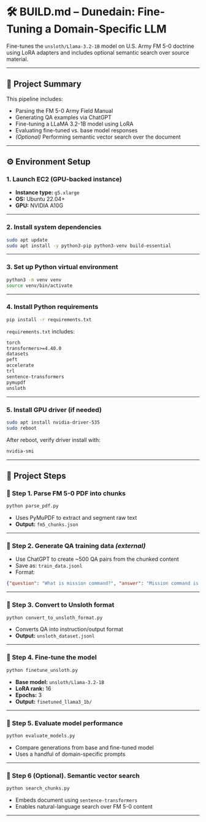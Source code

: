 # 🛠️ BUILD.md – Dunedain: Fine-Tuning a Domain-Specific LLM

Fine-tunes the `unsloth/Llama-3.2-1B` model on U.S. Army FM 5-0 doctrine using LoRA adapters and includes optional semantic search over source material.

---

## 📌 Project Summary

This pipeline includes:

- Parsing the FM 5-0 Army Field Manual  
- Generating QA examples via ChatGPT  
- Fine-tuning a LLaMA 3.2-1B model using LoRA  
- Evaluating fine-tuned vs. base model responses  
- *(Optional)* Performing semantic vector search over the document

---

## ⚙️ Environment Setup

### 1. Launch EC2 (GPU-backed instance)

- **Instance type:** `g5.xlarge`  
- **OS:** Ubuntu 22.04+  
- **GPU:** NVIDIA A10G  

---

### 2. Install system dependencies

```bash
sudo apt update
sudo apt install -y python3-pip python3-venv build-essential
```

---

### 3. Set up Python virtual environment

```bash
python3 -m venv venv
source venv/bin/activate
```

---

### 4. Install Python requirements

```bash
pip install -r requirements.txt
```

`requirements.txt` includes:

```txt
torch
transformers>=4.40.0
datasets
peft
accelerate
trl
sentence-transformers
pymupdf
unsloth
```

---

### 5. Install GPU driver (if needed)

```bash
sudo apt install nvidia-driver-535
sudo reboot
```

After reboot, verify driver install with:

```bash
nvidia-smi
```

---

## 🚀 Project Steps

### 🔹 Step 1. Parse FM 5-0 PDF into chunks

```bash
python parse_pdf.py
```

- Uses PyMuPDF to extract and segment raw text  
- **Output:** `fm5_chunks.json`

---

### 🔹 Step 2. Generate QA training data *(external)*

- Use ChatGPT to create ~500 QA pairs from the chunked content  
- Save as: `train_data.jsonl`  
- Format:

```json
{"question": "What is mission command?", "answer": "Mission command is the exercise of authority..."}
```

---

### 🔹 Step 3. Convert to Unsloth format

```bash
python convert_to_unsloth_format.py
```

- Converts QA into instruction/output format  
- **Output:** `unsloth_dataset.jsonl`

---

### 🔹 Step 4. Fine-tune the model

```bash
python finetune_unsloth.py
```

- **Base model:** `unsloth/Llama-3.2-1B`  
- **LoRA rank:** 16  
- **Epochs:** 3  
- **Output:** `finetuned_llama3_1b/`

---

### 🔹 Step 5. Evaluate model performance

```bash
python evaluate_models.py
```

- Compare generations from base and fine-tuned model  
- Uses a handful of domain-specific prompts

---

### 🔹 Step 6 (Optional). Semantic vector search

```bash
python search_chunks.py
```

- Embeds document using `sentence-transformers`  
- Enables natural-language search over FM 5-0 content

---


